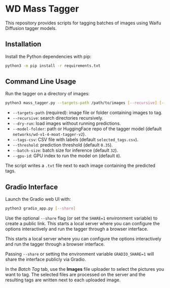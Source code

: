 # WD Mass Tagger

This repository provides scripts for tagging batches of images using Waifu Diffusion tagger models.

## Installation

Install the Python dependencies with pip:

```bash
python3 -m pip install -r requirements.txt
```

## Command Line Usage

Run the tagger on a directory of images:

```bash
python3 mass_tagger.py --targets-path /path/to/images [--recursive] [--dry-run] [--model-folder MODEL] [--tags-csv FILE] [--threshold FLOAT] [--batch-size INT] [--gpu-id INT]
```

- `--targets-path` (required): image file or folder containing images to tag.
- `--recursive`: search directories recursively.
- `--dry-run`: load images without running predictions.
- `--model-folder`: path or HuggingFace repo of the tagger model (default `networks/wd-v1-4-moat-tagger-v2`).
- `--tags-csv`: CSV file with labels (default `selected_tags.csv`).
- `--threshold`: prediction threshold (default `0.35`).
- `--batch-size`: batch size for inference (default `32`).
- `--gpu-id`: GPU index to run the model on (default `0`).

The script writes a `.txt` file next to each image containing the predicted tags.

## Gradio Interface

Launch the Gradio web UI with:

```bash
python3 gradio_app.py [--share]
```


Use the optional `--share` flag (or set the `SHARE=1` environment variable) to create a public link. This starts a local server where you can configure the options interactively and run the tagger through a browser interface.

This starts a local server where you can configure the options interactively and run the tagger through a browser interface.

Passing `--share` or setting the environment variable `GRADIO_SHARE=1` will share the interface publicly via Gradio.

In the *Batch Tag* tab, use the **Images** file uploader to select the pictures you want to tag. The selected files are processed on the server and the resulting tags are written next to each uploaded image.

